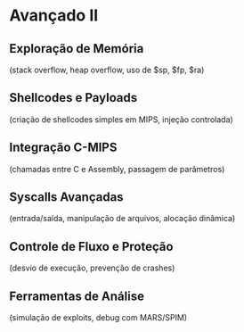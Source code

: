 # Avançado II

## Exploração de Memória
(stack overflow, heap overflow, uso de $sp, $fp, $ra)

## Shellcodes e Payloads
(criação de shellcodes simples em MIPS, injeção controlada)

## Integração C-MIPS
(chamadas entre C e Assembly, passagem de parâmetros)

## Syscalls Avançadas
(entrada/saída, manipulação de arquivos, alocação dinâmica)

## Controle de Fluxo e Proteção
(desvio de execução, prevenção de crashes)

## Ferramentas de Análise
(simulação de exploits, debug com MARS/SPIM)